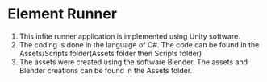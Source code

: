 # Element Runner
1. This infite runner application is implemented using Unity software.
2. The coding is done in the language of C#. 
        The code can be found in the Assets/Scripts folder(Assets folder then Scripts folder)
3. The assets were created using the software Blender. 
         The assets and Blender creations can be found in the Assets folder.

